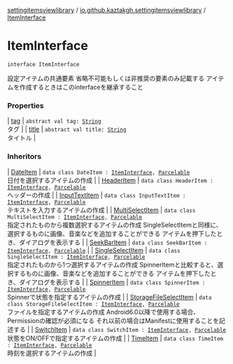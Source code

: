[settingitemsviewlibrary](../../index.md) / [io.github.kaztakgh.settingitemsviewlibrary](../index.md) / [ItemInterface](./index.md)

# ItemInterface

`interface ItemInterface`

設定アイテムの共通要素
    省略不可能もしくは非推奨の要素のみ記載する
        アイテムを作成するときはこのinterfaceを継承すること

### Properties

| [tag](tag.md) | `abstract val tag: `[`String`](https://kotlinlang.org/api/latest/jvm/stdlib/kotlin/-string/index.html)<br>タグ |
| [title](title.md) | `abstract val title: `[`String`](https://kotlinlang.org/api/latest/jvm/stdlib/kotlin/-string/index.html)<br>タイトル |

### Inheritors

| [DateItem](../-date-item/index.md) | `data class DateItem : `[`ItemInterface`](./index.md)`, `[`Parcelable`](https://developer.android.com/reference/android/os/Parcelable.html)<br>日付を選択するアイテムの作成 |
| [HeaderItem](../-header-item/index.md) | `data class HeaderItem : `[`ItemInterface`](./index.md)`, `[`Parcelable`](https://developer.android.com/reference/android/os/Parcelable.html)<br>ヘッダーの作成 |
| [InputTextItem](../-input-text-item/index.md) | `data class InputTextItem : `[`ItemInterface`](./index.md)`, `[`Parcelable`](https://developer.android.com/reference/android/os/Parcelable.html)<br>テキストを入力するアイテムの作成 |
| [MultiSelectItem](../-multi-select-item/index.md) | `data class MultiSelectItem : `[`ItemInterface`](./index.md)`, `[`Parcelable`](https://developer.android.com/reference/android/os/Parcelable.html)<br>指定されたものから複数選択するアイテムの作成     SingleSelectItemと同様に、選択するものに画像、音楽などを追加することができる         アイテムを押下したとき、ダイアログを表示する |
| [SeekBarItem](../-seek-bar-item/index.md) | `data class SeekBarItem : `[`ItemInterface`](./index.md)`, `[`Parcelable`](https://developer.android.com/reference/android/os/Parcelable.html) |
| [SingleSelectItem](../-single-select-item/index.md) | `data class SingleSelectItem : `[`ItemInterface`](./index.md)`, `[`Parcelable`](https://developer.android.com/reference/android/os/Parcelable.html)<br>指定されたものから1つ選択するアイテムの作成     SpinnerItemと比較すると、選択するものに画像、音楽などを追加することができる         アイテムを押下したとき、ダイアログを表示する |
| [SpinnerItem](../-spinner-item/index.md) | `data class SpinnerItem : `[`ItemInterface`](./index.md)`, `[`Parcelable`](https://developer.android.com/reference/android/os/Parcelable.html)<br>Spinnerで状態を指定するアイテムの作成 |
| [StorageFileSelectItem](../-storage-file-select-item/index.md) | `data class StorageFileSelectItem : `[`ItemInterface`](./index.md)`, `[`Parcelable`](https://developer.android.com/reference/android/os/Parcelable.html)<br>ファイルを指定するアイテムの作成     Android6.0以降で使用する場合、Permissionの確認が必須になる         それ以前の場合はManifestに使用することを記述する |
| [SwitchItem](../-switch-item/index.md) | `data class SwitchItem : `[`ItemInterface`](./index.md)`, `[`Parcelable`](https://developer.android.com/reference/android/os/Parcelable.html)<br>状態をON/OFFで指定するアイテムの作成 |
| [TimeItem](../-time-item/index.md) | `data class TimeItem : `[`ItemInterface`](./index.md)`, `[`Parcelable`](https://developer.android.com/reference/android/os/Parcelable.html)<br>時刻を選択するアイテムの作成 |


